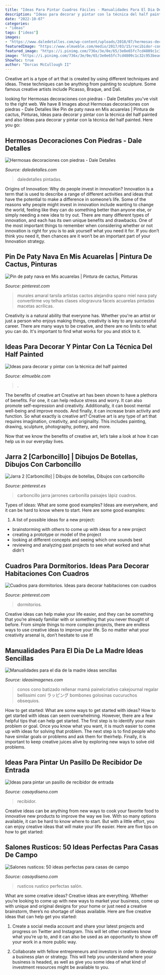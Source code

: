 ```yaml
---
title: "Ideas Para Pintar Cuadros Fáciles - Manualidades Para El Dia De La Madre Ideas Sencillas"
description: "Ideas para decorar y pintar con la técnica del half painted"
date: "2022-10-07"
categories:
- "ideas"
tags: ["ideas"]
images:
- "https://www.daledetalles.com/wp-content/uploads/2018/07/hermosas-decoraciones-con-piedras.jpg"
featuredImage: "https://www.elmueble.com/medio/2017/03/15/recibidor-con-paredes-pintadas-en-verde-half-painted_e84e16e0.jpg"
featured_image: "https://i.pinimg.com/736x/3e/0e/65/3e0e65fc7cd4809c1c32c953bead6557.jpg"
image: "https://i.pinimg.com/736x/3e/0e/65/3e0e65fc7cd4809c1c32c953bead6557.jpg"
ShowToc: true
author: "Dorcas McCullough II"
---
```



Creative art is a type of art that is created by using different techniques and ideas. These techniques can be anything from painting to sculpture. Some famous creative artists include Picasso, Braque, and Dalí.

	

		
looking for Hermosas decoraciones con piedras - Dale Detalles you've visit to the right web. We have 8 Images about Hermosas decoraciones con piedras - Dale Detalles like Pin de paty nava en Mis acuarelas | Pintura de cactus, Pinturas, Ideas para decorar y pintar con la técnica del half painted and also Ideas para decorar y pintar con la técnica del half painted. Here you go:
		
    
## Hermosas Decoraciones Con Piedras - Dale Detalles

<img loading=lazy src="https://www.daledetalles.com/wp-content/uploads/2018/07/hermosas-decoraciones-con-piedras.jpg" onerror="this.onerror=null;this.src='https://tse2.mm.bing.net/th?id=OIP.UfTAvXq8nwSemLF5ke40VwHaD4&amp;pid=15.1';" alt="Hermosas decoraciones con piedras - Dale Detalles">

_Source: daledetalles.com_

>daledetalles pintadas. 

	

Origins of Innovation: Why do people invest in innovation?
Innovation is a term that is used to describe a range of different activities and ideas that have the potential to make a difference in someone’s life. Some of the reasons why people might invest in innovation include wanting to change the world, feeling like they can do something better than anyone else, or simply needing a new idea to try out. There are many different types of innovation, and each has its own unique benefits and drawbacks. One of the most important things to remember when considering whether or not innovation is right for you is to ask yourself what you need it for. If you don’t think you need it, then chances are it won’t be an important part of your Innovation strategy.

    
## Pin De Paty Nava En Mis Acuarelas | Pintura De Cactus, Pinturas

<img loading=lazy src="https://i.pinimg.com/736x/22/b7/a5/22b7a5e2db1d6613c94e23039f1dd3eb.jpg" onerror="this.onerror=null;this.src='https://tse2.mm.bing.net/th?id=OIP.YIxWAZno9eWzDuiEQJBkUwHaKi&amp;pid=15.1';" alt="Pin de paty nava en Mis acuarelas | Pintura de cactus, Pinturas">

_Source: pinterest.com_

>murales amaral tarsila artistas cactos alejandra spano miel nava paty convertirme voy telhas clases xilogravura fáceis acuarelas pintadas macetas acrílicas. 

	

Creativity is a natural ability that everyone has. Whether you're an artist or just a person who enjoys making things, creativity is key to any successful career. There are many ways to be creative, and there are no limits to what you can do. It's important to find what works for you and stick to it.

    
## Ideas Para Decorar Y Pintar Con La Técnica Del Half Painted

<img loading=lazy src="https://www.elmueble.com/medio/2017/03/15/recibidor-con-paredes-pintadas-en-verde-half-painted_e84e16e0.jpg" onerror="this.onerror=null;this.src='https://tse4.mm.bing.net/th?id=OIP.Sk_Mu1mUi7zffCGHztrU6QHaLH&amp;pid=15.1';" alt="Ideas para decorar y pintar con la técnica del half painted">

_Source: elmueble.com_

>. 

	

The benefits of creative art
Creative art has been shown to have a plethora of benefits. For one, it can help reduce stress and worry. It can also promote self-expression and creativity. Additionally, it can boost mental well-being and improve moods. And finally, it can increase brain activity and function.
So what exactly is creative art? Creative art is any type of art that requires imagination, creativity, and originality. This includes painting, drawing, sculpture, photography, pottery, and more.

Now that we know the benefits of creative art, let’s take a look at how it can help us in our everyday lives.

    
## Jarra 2 [Carboncillo] | Dibujos De Botellas, Dibujos Con Carboncillo

<img loading=lazy src="https://i.pinimg.com/736x/e2/0a/53/e20a53fcfca458f4f443d4b6c0640aad--pastel.jpg" onerror="this.onerror=null;this.src='https://tse1.mm.bing.net/th?id=OIP.ApXjQcbQsQF_m3ozRJayagHaKU&amp;pid=15.1';" alt="Jarra 2 [Carboncillo] | Dibujos de botellas, Dibujos con carboncillo">

_Source: pinterest.es_

>carboncillo jarra jarrones carbonilla paisajes lápiz cuadros. 

	

Types of ideas: What are some good examples?
Ideas are everywhere, and it can be hard to know where to start. Here are some good examples:
1. A list of possible ideas for a new project: 
- brainstorming with others to come up with ideas for a new project 
- creating a prototype or model of the project 
- looking at different concepts and seeing which one sounds best 
- reviewing and analyzing past projects to see what worked and what didn't 

    
## Cuadros Para Dormitorios. Ideas Para Decorar Habitaciones Con Cuadros

<img loading=lazy src="https://i.pinimg.com/736x/3e/0e/65/3e0e65fc7cd4809c1c32c953bead6557.jpg" onerror="this.onerror=null;this.src='https://tse1.mm.bing.net/th?id=OIP.BE598ggqKK__RM1hMNsH5AHaJ3&amp;pid=15.1';" alt="Cuadros para dormitorios. Ideas para decorar habitaciones con cuadros">

_Source: pinterest.com_

>dormitorios. 

	

Creative ideas can help make your life easier, and they can be something that you’re already familiar with or something that you never thought of before. From simple things to more complex projects, there are endless ways to use creative ideas to improve your life. So no matter what your creativity arsenal is, don’t hesitate to use it!

    
## Manualidades Para El Dia De La Madre Ideas Sencillas

<img loading=lazy src="https://ideasimagenes.com/wp-content/uploads/2016/09/3cbc9ca62e182545030deff903fcca24.jpg" onerror="this.onerror=null;this.src='https://tse4.mm.bing.net/th?id=OIP.9jGFEZRfRgsqu3dxvW_nwQHaKM&amp;pid=15.1';" alt="Manualidades para el dia de la madre ideas sencillas">

_Source: ideasimagenes.com_

>conos cono batizado rellenar mamá painelcriativo cakejournal regalar bellissimi coni ラッピング bombones golosinas cucuruchos obsequios. 

	

How to get started: What are some ways to get started with ideas?
How to get started with ideas can seem overwhelming. However, there are a few helpful tips that can help get started. The first step is to identify your main problem or goal. Once you know what you want, it is much easier to come up with ideas for solving that problem. The next step is to find people who have similar goals or problems and ask them for theirhelp. Finally, it is important to keep creative juices alive by exploring new ways to solve old problems.

    
## Ideas Para Pintar Un Pasillo De Recibidor De Entrada

<img loading=lazy src="https://casaydiseno.com/wp-content/uploads/2017/01/original-diseno-pintura-entrada.jpeg" onerror="this.onerror=null;this.src='https://tse1.mm.bing.net/th?id=OIP.GXn-OnAUY1MBuGkjP_4WvQHaJ3&amp;pid=15.1';" alt="Ideas para pintar un pasillo de recibidor de entrada">

_Source: casaydiseno.com_

>recibidor. 

	

Creative ideas can be anything from new ways to cook your favorite food to innovative new products to improve the way we live. With so many options available, it can be hard to know where to start. But with a little effort, you can enjoy creative ideas that will make your life easier. Here are five tips on how to get started: 

    
## Salones Rusticos: 50 Ideas Perfectas Para Casas De Campo

<img loading=lazy src="https://casaydiseno.com/wp-content/uploads/2015/08/salon-rustico-taburete-sofa-marron-mesa-madera.jpg" onerror="this.onerror=null;this.src='https://tse1.mm.bing.net/th?id=OIP.6v-DXd04Oi3A103jvFUgpQHaLs&amp;pid=15.1';" alt="Salones rusticos: 50 ideas perfectas para casas de campo">

_Source: casaydiseno.com_

>rusticos rustico perfectas salón. 

	

What are some creative ideas?
Creative ideas are everything. Whether you’re looking to come up with new ways to market your business, come up with unique and original designs for your home or just need a creative brainstorm, there’s no shortage of ideas available. Here are five creative ideas that can help get you started:
1. Create a social media account and share your latest projects and progress on Twitter and Instagram. This will let other creatives know what you’re up to, and it can also be used as an opportunity to show off your work in a more public way.

2. Collaborate with fellow entrepreneurs and investors in order to develop a business plan or strategy. This will help you understand where your business is headed, as well as give you some idea of what kind of investment resources might be available to you.


